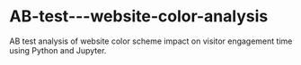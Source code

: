 # AB-test---website-color-analysis
AB test analysis of website color scheme impact on visitor engagement time using Python and Jupyter.
